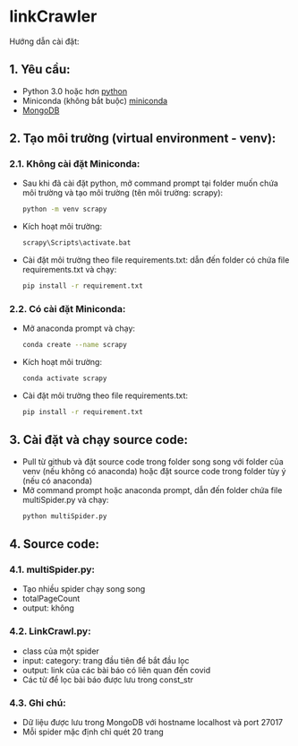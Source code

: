 # linkCrawler
Hướng dẫn cài đặt:

## 1. Yêu cầu:
 - Python 3.0 hoặc hơn [python](https://www.python.org/downloads/)
 - Miniconda (không bắt buộc) [miniconda](https://docs.conda.io/en/latest/miniconda.html)
 - [MongoDB](https://docs.mongodb.com/manual/installation/)

## 2. Tạo môi trường (virtual environment - venv):
###  2.1. Không cài đặt Miniconda:
  - Sau khi đã cài đặt python, mở command prompt tại folder muốn chứa môi trường và tạo môi trường (tên môi trường: scrapy):
  	```bash
	python -m venv scrapy
	```
  - Kích hoạt môi trường:
  	```bash
	scrapy\Scripts\activate.bat
	```
  - Cài đặt môi trường theo file requirements.txt: dẫn đến folder có chứa file requirements.txt và chạy:
  	```bash
	pip install -r requirement.txt
	```

###  2.2. Có cài đặt Miniconda:
  - Mở anaconda prompt và chạy:
  	```bash
	conda create --name scrapy
	```
  - Kích hoạt môi trường:
  	```bash
	conda activate scrapy
	```
  - Cài đặt môi trường theo file requirements.txt:
  	```bash
	pip install -r requirement.txt
	```

## 3. Cài đặt và chạy source code:
 - Pull từ github và đặt source code trong folder song song với folder của venv (nếu không có anaconda) hoặc đặt source code trong folder tùy ý (nếu có anaconda)
 - Mở command prompt hoặc anaconda prompt, dẫn đến folder chứa file multiSpider.py và chạy:
 	```bash
	python multiSpider.py
	```
	
## 4. Source code:
### 4.1. multiSpider.py:
 - Tạo nhiều spider chạy song song
 - totalPageCount
 - output: không
 
### 4.2. LinkCrawl.py:
 - class của một spider
 - input: category: trang đầu tiên để bắt đầu lọc
 - output: link của các bài báo có liên quan đến covid
 - Các từ để lọc bài báo được lưu trong const_str

### 4.3. Ghi chú:
 - Dữ liệu được lưu trong MongoDB với hostname localhost và port 27017
 - Mỗi spider mặc định chỉ quét 20 trang
